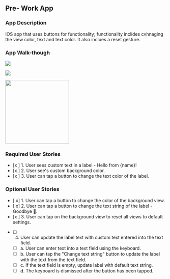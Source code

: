 ## Pre- Work App

### App Description
IOS app that uses buttons for functionality; functionailty inclides cvhnaging the view color, text and text color. It also inclues a reset gesture.

### App Walk-though

![](https://i.imgur.com/QuXl2ya.gif)

![](https://i.imgur.com/uKLrGle.gif)


<img src="YOUR_GIF_URL_HERE" width=200><br>



### Required User Stories
- [x ] 1. User sees custom text in a label - Hello from {name}!
- [x ] 2. User see's custom background color.
- [x ] 3. User can tap a button to change the text color of the label.

### Optional User Stories
- [ x] 1. User can tap a button to change the color of the background view.
- [ x] 2. User can tap a button to change the text string of the label - Goodbye 👋.
- [x ] 3. User can tap on the background view to reset all views to default settings.
- [ ] 4. User can update the label text with custom text entered into the text field.
   - [ ] a. User can enter text into a text field using the keyboard.
   - [ ] b. User can tap the "Change text string" button to update the label with the text from the text field.
   - [ ] c. If the text field is empty, update label with default text string.
   - [ ] d. The keyboard is dismissed after the button has been tapped.